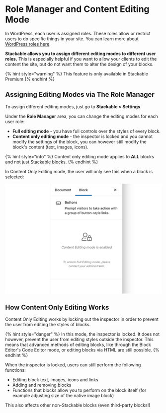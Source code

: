 # Role Manager and Content Editing Mode

In WordPress, each user is assigned roles. These roles allow or restrict users to do specific things in your site. You can learn more about [WordPress roles here](https://wordpress.org/support/article/roles-and-capabilities/).

**Stackable allows you to assign different editing modes to different user roles.** This is especially helpful if you want to allow your clients to edit the content the site, but do not want them to alter the design of your blocks.

{% hint style="warning" %}
This feature is only available in Stackable Premium
{% endhint %}

## Assigning Editing Modes via The Role Manager

To assign different editing modes, just go to **Stackable &gt; Settings**. 

Under the **Role Manager** area, you can change the editing modes for each user role:

* **Full editing mode** - you have full controls over the styles of every block.
* **Content only editing mode** - the inspector is locked and you cannot modify the settings of the block, you can however still modify the block's content \(text, images, icons\).

{% hint style="info" %}
Content only editing mode applies to **ALL** blocks and not just Stackable blocks.
{% endhint %}

In Content Only Editing mode, the user will only see this when a block is selected:

![](../../.gitbook/assets/screen-shot-2020-07-20-at-8.22.17-am.jpg)

## How Content Only Editing Works

Content Only Editing works by locking out the inspector in order to prevent the user from editing the styles of blocks.

{% hint style="danger" %}
In this mode, the inspector is locked. It does not however, prevent the user from editing styles outside the inspector. This means that advanced methods of editing blocks, like through the Block Editor's Code Editor mode, or editing blocks via HTML are still possible.
{% endhint %}

When the inspector is locked, users can still perform the following functions:

* Editing block text, images, icons and links
* Adding and removing blocks
* Functions that blocks allow you to perform on the block itself \(for example adjusting size of the native image block\)

This also affects other non-Stackable blocks \(even third-party blocks!\)



